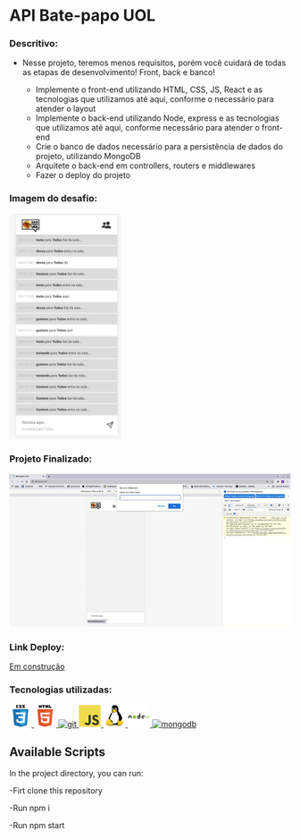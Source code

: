 # API Bate-papo UOL

### Descritivo:

- Nesse projeto, teremos menos requisitos, porém você cuidará de todas as etapas de desenvolvimento! Front, back e banco!

    - Implemente o front-end utilizando HTML, CSS, JS, React e as tecnologias que utilizamos até aqui, conforme o necessário para atender o layout
    - Implemente o back-end utilizando Node, express e as tecnologias que utilizamos até aqui, conforme necessário para atender o front-end
    - Crie o banco de dados necessário para a persistência de dados do projeto, utilizando MongoDB
    - Arquitete o back-end em controllers, routers e middlewares
    - Fazer o deploy do projeto
  
### Imagem do desafio:

<p>

<img src='https://raw.githubusercontent.com/guoconde/API_BatePapo_UOL/main/assets/projeto_12.png' width='200px' />

</p>

### Projeto Finalizado:

<img src='https://raw.githubusercontent.com/guoconde/API_BatePapo_UOL/main/assets/projeto_12_API_Chat-UOL.gif'/>

### Link Deploy:

[Em construção]()

### Tecnologias utilizadas:

<p align="left">
  <a href="https://www.w3schools.com/css/" target="_blank"> <img src="https://raw.githubusercontent.com/devicons/devicon/master/icons/css3/css3-original-wordmark.svg" alt="css3" width="40" height="40"/> </a> 
  <a href="https://www.w3.org/html/" target="_blank"> <img src="https://raw.githubusercontent.com/devicons/devicon/master/icons/html5/html5-original-wordmark.svg" alt="html5" width="40" height="40"/> </a> 
  <a href="https://git-scm.com/" target="_blank"> <img src="https://www.vectorlogo.zone/logos/git-scm/git-scm-icon.svg" alt="git" width="40" height="40"/> </a>
  <a href="https://developer.mozilla.org/en-US/docs/Web/JavaScript" target="_blank"> <img src="https://raw.githubusercontent.com/devicons/devicon/master/icons/javascript/javascript-original.svg" alt="javascript" width="40" height="40"/> </a> 
  <a href="https://www.linux.org/" target="_blank"> <img src="https://raw.githubusercontent.com/devicons/devicon/master/icons/linux/linux-original.svg" alt="linux" width="40" height="40"/> </a> 
  <a href="https://nodejs.org" target="_blank"> <img src="https://raw.githubusercontent.com/devicons/devicon/master/icons/nodejs/nodejs-original-wordmark.svg" alt="nodejs" width="40" height="40"/> </a> 
  <a href="https://www.mongodb.com/pt-br" target="_blank"> <img src="https://icongr.am/devicon/mongodb-original-wordmark.svg?size=128&color=currentColor" alt="mongodb" width="40" height="40"/> </a> 
</p>

## Available Scripts

In the project directory, you can run:

-Firt clone this repository

-Run npm i

-Run npm start
